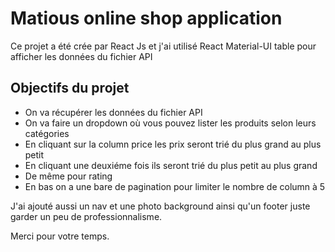 # Matious online shop application

Ce projet a été crée par React Js et j'ai utilisé React Material-UI table pour afficher les données du fichier API

## Objectifs du projet

- On va récupérer les données du fichier API
- On va faire un dropdown où vous pouvez lister les produits selon leurs catégories 
- En cliquant sur la column price les prix seront trié du plus grand au plus petit
- En cliquant une deuxiéme fois ils seront trié du plus petit au plus grand
- De même pour rating
- En bas on a une bare de pagination pour limiter le nombre de column à 5

J'ai ajouté aussi un nav et une photo background ainsi qu'un footer juste garder un peu de professionnalisme.

Merci pour votre temps.
